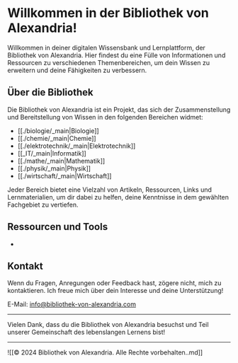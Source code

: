 # Willkommen in der Bibliothek von Alexandria!

Willkommen in deiner digitalen Wissensbank und Lernplattform, der Bibliothek von Alexandria. Hier findest du eine Fülle von Informationen und Ressourcen zu verschiedenen Themenbereichen, um dein Wissen zu erweitern und deine Fähigkeiten zu verbessern.

## Über die Bibliothek

Die Bibliothek von Alexandria ist ein Projekt, das sich der Zusammenstellung und Bereitstellung von Wissen in den folgenden Bereichen widmet:

- [[./biologie/_main|Biologie]]
- [[./chemie/_main|Chemie]]
- [[./elektrotechnik/_main|Elektrotechnik]]
- [[_IT/_main|Informatik]]
- [[./mathe/_main|Mathematik]]
- [[./physik/_main|Physik]]
- [[./wirtschaft/_main|Wirtschaft]]


Jeder Bereich bietet eine Vielzahl von Artikeln, Ressourcen, Links und Lernmaterialien, um dir dabei zu helfen, deine Kenntnisse in dem gewählten Fachgebiet zu vertiefen.

## Ressourcen und Tools 
- 
## Kontakt

Wenn du Fragen, Anregungen oder Feedback hast, zögere nicht, mich zu kontaktieren. Ich freue mich über dein Interesse und deine Unterstützung!

E-Mail: info@bibliothek-von-alexandria.com

---

Vielen Dank, dass du die Bibliothek von Alexandria besuchst und Teil unserer Gemeinschaft des lebenslangen Lernens bist!

---

![[© 2024 Bibliothek von Alexandria. Alle Rechte vorbehalten..md]]

